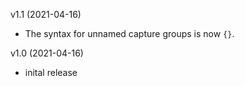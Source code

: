 v1.1 (2021-04-16)

- The syntax for unnamed capture groups is now `{}`.

v1.0 (2021-04-16)

- inital release
